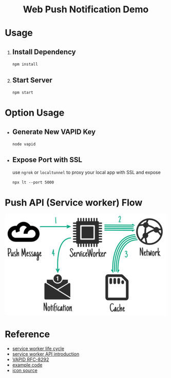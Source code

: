 # <p align="center">Web Push Notification Demo</p>

# Usage
1. ## Install Dependency
    ```
    npm install
    ```
2. ## Start Server
    ```
    npm start
    ```

# Option Usage
- ## Generate New VAPID Key
    ```
    node vapid
    ```
- ## Expose Port with SSL
    
    use `ngrok` or `localtunnel` to proxy your local app with SSL and expose
    ```
    npx lt --port 5000
    ```

# Push API (Service worker) Flow
![Push API (Service worker) Flow](doc/picture/sw-push-flow.png)


# Reference
- [service worker life cycle](https://jakearchibald.com/2014/offline-cookbook)
- [service worker API introduction](https://developers.google.com/web/fundamentals/primers/service-workers)
- [VAPID RFC-8292](https://tools.ietf.org/html/draft-ietf-webpush-vapid-01)
- [example code](https://github.com/thedamian/Web-Push-Example.git)
- [icon source](https://icon-icons.com/icon/bell-dot-notification-notify-ring/113401)
